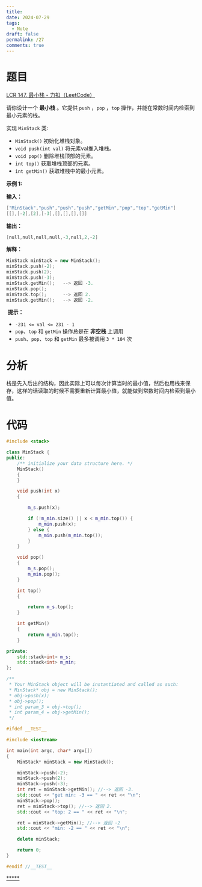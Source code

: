 ```yaml
---
title: 
date: 2024-07-29
tags:
  - Note
draft: false
permalink: /27
comments: true
---
```

# 题目   

[LCR 147. 最小栈 - 力扣（LeetCode）](https://leetcode.cn/problems/bao-han-minhan-shu-de-zhan-lcof/description/)  

请你设计一个 **最小栈** 。它提供 `push` ，`pop` ，`top` 操作，并能在常数时间内检索到最小元素的栈。

实现 `MinStack` 类:

- `MinStack()` 初始化堆栈对象。
- `void push(int val)` 将元素val推入堆栈。
- `void pop()` 删除堆栈顶部的元素。
- `int top()` 获取堆栈顶部的元素。
- `int getMin()` 获取堆栈中的最小元素。

**示例 1:**

**输入：**  
```cpp
["MinStack","push","push","push","getMin","pop","top","getMin"]
[[],[-2],[2],[-3],[],[],[],[]]
```

**输出：**  
```cpp
[null,null,null,null,-3,null,2,-2]
```

**解释：**  
```cpp
MinStack minStack = new MinStack();
minStack.push(-2);
minStack.push(2);
minStack.push(-3);
minStack.getMin();   --> 返回 -3.
minStack.pop();
minStack.top();      --> 返回 2.
minStack.getMin();   --> 返回 -2.
```

 **提示：**

- `-231 <= val <= 231 - 1`
- `pop`、`top` 和 `getMin` 操作总是在 **非空栈** 上调用
- `push`、`pop`、`top` 和 `getMin` 最多被调用 `3 * 104` 次

# 分析  

栈是先入后出的结构，因此实际上可以每次计算当时的最小值，然后也用栈来保存，这样的话读取的时候不需要重新计算最小值，就能做到常数时间内检索到最小值。  



# 代码  

```cpp
#include <stack>

class MinStack {
public:
    /** initialize your data structure here. */
    MinStack()
    {
    }

    void push(int x)
    {

        m_s.push(x);

        if (!m_min.size() || x < m_min.top()) {
            m_min.push(x);
        } else {
            m_min.push(m_min.top());
        }
    }

    void pop()
    {
        m_s.pop();
        m_min.pop();
    }

    int top()
    {

        return m_s.top();
    }

    int getMin()
    {
        return m_min.top();
    }

private:
    std::stack<int> m_s;
    std::stack<int> m_min;
};

/**
 * Your MinStack object will be instantiated and called as such:
 * MinStack* obj = new MinStack();
 * obj->push(x);
 * obj->pop();
 * int param_3 = obj->top();
 * int param_4 = obj->getMin();
 */

#ifdef __TEST__

#include <iostream>

int main(int argc, char* argv[])
{
    MinStack* minStack = new MinStack();

    minStack->push(-2);
    minStack->push(2);
    minStack->push(-3);
    int ret = minStack->getMin(); //--> 返回 -3.
    std::cout << "get min: -3 == " << ret << "\n";
    minStack->pop();
    ret = minStack->top(); //--> 返回 2.
    std::cout << "top: 2 == " << ret << "\n";

    ret = minStack->getMin(); //--> 返回 -2
    std::cout << "min: -2 == " << ret << "\n";

    delete minStack;

    return 0;
}

#endif //__TEST__

```


[*****](WB/Develop/CPP%20BEA/14%20算法与数据结构/1%20栈和队列/1%20栈和队列.md)
